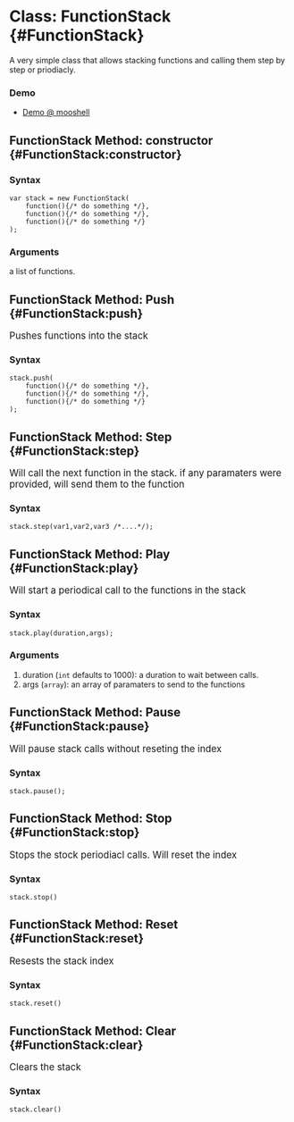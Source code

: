 Class: FunctionStack {#FunctionStack}
==========================================

A very simple class that allows stacking functions and calling them step by step or priodiacly.

### Demo
* [Demo @ mooshell](http://mootools.net/shell/6jPMZ/2/)


FunctionStack Method: constructor {#FunctionStack:constructor}
---------------------------------------------------------------
### Syntax

	var stack = new FunctionStack(
		function(){/* do something */},
		function(){/* do something */},
		function(){/* do something */}
	);

### Arguments

a list of functions.

FunctionStack Method: Push {#FunctionStack:push}
-------------------------------------------------
<big>Pushes functions into the stack</big>

### Syntax
	stack.push(
		function(){/* do something */},
		function(){/* do something */},
		function(){/* do something */}
	);

FunctionStack Method: Step {#FunctionStack:step}
------------------------------------------------
<big>Will call the next function in the stack. if any paramaters were provided, will send them to the function</big>

### Syntax
	stack.step(var1,var2,var3 /*....*/);

FunctionStack Method: Play {#FunctionStack:play}
-------------------------------------------------
<big>Will start a periodical call to the functions in the stack</big>

### Syntax
	stack.play(duration,args);

### Arguments
1. duration (`int` defaults to 1000): a duration to wait between calls.
2. args (`array`): an array of paramaters to send to the functions

FunctionStack Method: Pause {#FunctionStack:pause}
---------------------------------------------------
<big>Will pause stack calls without reseting the index</big>

### Syntax
	stack.pause();
	
FunctionStack Method: Stop {#FunctionStack:stop}
--------------------------------------------------
<big>Stops the stock periodiacl calls. Will reset the index</big>

### Syntax
	stack.stop()
	
FunctionStack Method: Reset {#FunctionStack:reset}
----------------------------------------------------
<big>Resests the stack index</big>

### Syntax
	stack.reset()

FunctionStack Method: Clear {#FunctionStack:clear}
---------------------------------------------------
<big>Clears the stack</big>

### Syntax
	stack.clear()
